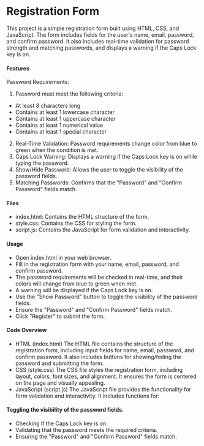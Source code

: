 # Registration Form
This project is a simple registration form built using HTML, CSS, and JavaScript. The form includes fields for the user's name, email, password, and confirm password. It also includes real-time validation for password strength and matching passwords, and displays a warning if the Caps Lock key is on.

#### Features
Password Requirements: 
1. Password must meet the following criteria:
  - At least 8 characters long
  - Contains at least 1 lowercase character
  - Contains at least 1 uppercase character
  - Contains at least 1 numerical value
  - Contains at least 1 special character
2. Real-Time Validation: Password requirements change color from blue to green when the condition is met.
3. Caps Lock Warning: Displays a warning if the Caps Lock key is on while typing the password.
4. Show/Hide Password: Allows the user to toggle the visibility of the password fields.
5. Matching Passwords: Confirms that the "Password" and "Confirm Password" fields match.

#### Files
- index.html: Contains the HTML structure of the form.
- style.css: Contains the CSS for styling the form.
- script.js: Contains the JavaScript for form validation and interactivity.

#### Usage
- Open index.html in your web browser.
- Fill in the registration form with your name, email, password, and confirm password.
- The password requirements will be checked in real-time, and their colors will change from blue to green when met.
- A warning will be displayed if the Caps Lock key is on.
- Use the "Show Password" button to toggle the visibility of the password fields.
- Ensure the "Password" and "Confirm Password" fields match.
- Click "Register" to submit the form.

#### Code Overview
- HTML (index.html)
The HTML file contains the structure of the registration form, including input fields for name, email, password, and confirm password. It also includes buttons for showing/hiding the password and submitting the form.
- CSS (style.css)
The CSS file styles the registration form, including layout, colors, font sizes, and alignment. It ensures the form is centered on the page and visually appealing.
- JavaScript (script.js)
The JavaScript file provides the functionality for form validation and interactivity. It includes functions for:

#### Toggling the visibility of the password fields.
- Checking if the Caps Lock key is on.
- Validating that the password meets the required criteria.
- Ensuring the "Password" and "Confirm Password" fields match.

